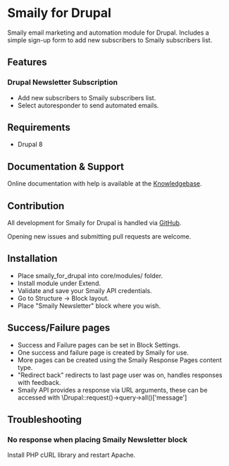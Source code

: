 # Smaily for Drupal

Smaily email marketing and automation module for Drupal.
Includes a simple sign-up form to add new subscribers to Smaily subscribers list.

## Features

### Drupal Newsletter Subscription
- Add new subscribers to Smaily subscribers list.
- Select autoresponder to send automated emails.

## Requirements
- Drupal 8

## Documentation & Support
Online documentation with help is available at the [Knowledgebase](http://help.smaily.com/en/support/home).

## Contribution
All development for Smaily for Drupal is handled via [GitHub](https://github.com/sendsmaily/smaily-drupal-module).

Opening new issues and submitting pull requests are welcome.

## Installation

- Place smaily_for_drupal into core/modules/ folder.
- Install module under Extend.
- Validate and save your Smaily API credentials.
- Go to Structure -> Block layout.
- Place "Smaily Newsletter" block where you wish.

## Success/Failure pages
- Success and Failure pages can be set in Block Settings.
- One success and failure page is created by Smaily for use.
- More pages can be created using the Smaily Response Pages content type.
- "Redirect back" redirects to last page user was on, handles responses with feedback.
- Smaily API provides a response via URL arguments, these can be accessed with \Drupal::request()->query->all()['message']

## Troubleshooting

### No response when placing Smaily Newsletter block
Install PHP cURL library and restart Apache.
